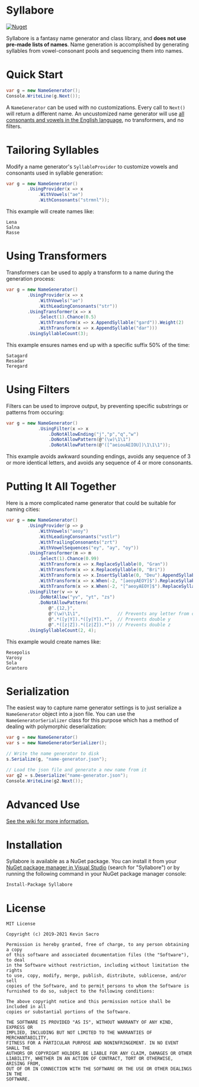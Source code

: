 # Syllabore
[![Nuget](https://img.shields.io/nuget/v/Syllabore)](https://www.nuget.org/packages/Syllabore/)

Syllabore is a fantasy name generator and class library, and **does not use pre-made lists of names**. Name generation is accomplished by generating syllables from vowel-consonant pools and sequencing them into names. 

# Quick Start
```csharp
var g = new NameGenerator();
Console.WriteLine(g.Next());
```
A ```NameGenerator``` can be used with no customizations. Every call to ``Next()`` will return a different name. An uncustomized name generator will use [all consonants and vowels in the English language](https://github.com/kesac/Syllabore/wiki/Defaults), no transformers, and no filters. 

# Tailoring Syllables
Modify a name generator's ```SyllableProvider``` to customize vowels and consonants used in syllable generation:
```csharp
var g = new NameGenerator()
        .UsingProvider(x => x
            .WithVowels("ae")
            .WithConsonants("strmnl"));     
```
This example will create names like:
```
Lena
Salna
Rasse
```

# Using Transformers
Transformers can be used to apply a transform to a name during the generation process:
```csharp
var g = new NameGenerator()
        .UsingProvider(x => x
            .WithVowels("ae")
            .WithLeadingConsonants("str"))
        .UsingTransformer(x => x
            .Select(1).Chance(0.5)
            .WithTransform(x => x.AppendSyllable("gard")).Weight(2)
            .WithTransform(x => x.AppendSyllable("dar")))
        .UsingSyllableCount(3);
```
This example ensures names end up with a specific suffix 50% of the time:
```
Satagard
Resadar
Teregard
```

# Using Filters
Filters can be used to improve output, by preventing specific substrings or patterns from occuring:
```csharp
var g = new NameGenerator()
            .UsingFilter(x => x
                .DoNotAllowEnding("j","p","q","w")
                .DoNotAllowPattern(@"(\w)\1\1")
                .DoNotAllowPattern(@"([^aeiouAEIOU])\1\1\1"));
```
This example avoids awkward sounding endings, avoids any sequence of 3 or more identical letters, and avoids any sequence of 4 or more consonants.

# Putting It All Together
Here is a more complicated name generator that could be suitable for naming cities:
```csharp
var g = new NameGenerator()
        .UsingProvider(p => p
            .WithVowels("aeoy")
            .WithLeadingConsonants("vstlr")
            .WithTrailingConsonants("zrt")
            .WithVowelSequences("ey", "ay", "oy"))
        .UsingTransformer(m => m
            .Select(1).Chance(0.99)
            .WithTransform(x => x.ReplaceSyllable(0, "Gran"))
            .WithTransform(x => x.ReplaceSyllable(0, "Bri"))
            .WithTransform(x => x.InsertSyllable(0, "Deu").AppendSyllable("gard")).Weight(2)
            .WithTransform(x => x.When(-2, "[aeoyAEOY]$").ReplaceSyllable(-1, "opolis"))
            .WithTransform(x => x.When(-2, "[^aeoyAEOY]$").ReplaceSyllable(-1, "polis")))
        .UsingFilter(v => v
            .DoNotAllow("yv", "yt", "zs")
            .DoNotAllowPattern(
                @".{12,}",
                @"(\w)\1\1",              // Prevents any letter from occuring three times in a row
                @".*([y|Y]).*([y|Y]).*",  // Prevents double y
                @".*([z|Z]).*([z|Z]).*")) // Prevents double z
        .UsingSyllableCount(2, 4);
```
This example would create names like:
```
Resepolis
Varosy
Sola 
Grantero
```

# Serialization
The easiest way to capture name generator settings is to just serialize a ```NameGenerator``` object into a json file. You can use the ```NameGeneratorSerializer``` class for this purpose which has a method of dealing with polymorphic deserialization:

```csharp
var g = new NameGenerator()
var s = new NameGeneratorSerializer();

// Write the name generator to disk
s.Serialize(g, "name-generator.json");

// Load the json file and generate a new name from it
var g2 = s.Deserialize("name-generator.json");
Console.WriteLine(g2.Next());
```
# Advanced Use
[See the wiki for more information.](https://github.com/kesac/Syllabore/wiki)

# Installation
Syllabore is available as a NuGet package. You can install it from your [NuGet package manager in Visual Studio](https://docs.microsoft.com/en-us/nuget/quickstart/install-and-use-a-package-in-visual-studio) (search for "Syllabore") or by running the following command in your NuGet package manager console:
```
Install-Package Syllabore
```

# License
```
MIT License

Copyright (c) 2019-2021 Kevin Sacro

Permission is hereby granted, free of charge, to any person obtaining a copy
of this software and associated documentation files (the "Software"), to deal
in the Software without restriction, including without limitation the rights
to use, copy, modify, merge, publish, distribute, sublicense, and/or sell
copies of the Software, and to permit persons to whom the Software is
furnished to do so, subject to the following conditions:

The above copyright notice and this permission notice shall be included in all
copies or substantial portions of the Software.

THE SOFTWARE IS PROVIDED "AS IS", WITHOUT WARRANTY OF ANY KIND, EXPRESS OR
IMPLIED, INCLUDING BUT NOT LIMITED TO THE WARRANTIES OF MERCHANTABILITY,
FITNESS FOR A PARTICULAR PURPOSE AND NONINFRINGEMENT. IN NO EVENT SHALL THE
AUTHORS OR COPYRIGHT HOLDERS BE LIABLE FOR ANY CLAIM, DAMAGES OR OTHER
LIABILITY, WHETHER IN AN ACTION OF CONTRACT, TORT OR OTHERWISE, ARISING FROM,
OUT OF OR IN CONNECTION WITH THE SOFTWARE OR THE USE OR OTHER DEALINGS IN THE
SOFTWARE.
```
